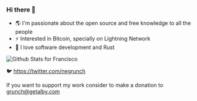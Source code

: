 ### Hi there 👋

- 🌎 I'm passionate about the open source and free knowledge to all the people
- ⚡ Interested in Bitcoin, specially on Lightning Network
- 🦀 I love software development and Rust

![Github Stats for Francisco]([https://github-readme-stats.vercel.app](https://github-readme-stats-git-masterrstaa-rickstaa.vercel.app)/api?username=grunch&show_icons=true&theme=merko)

🐦 https://twitter.com/negrunch

If you want to support my work consider to make a donation to grunch@getalby.com
